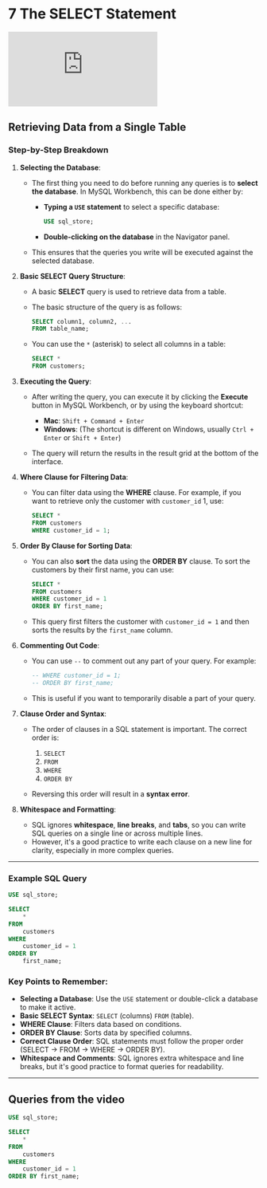 # 7 The SELECT Statement

<div class="video-wrapper">
  <iframe src="https://www.youtube.com/embed/TTDUCITpZVA?si=VpBrwCbEOjjcX7ZG"
          title="YouTube video player" 
          frameborder="0" 
          allow="accelerometer; autoplay; clipboard-write; encrypted-media; gyroscope; picture-in-picture; web-share" 
          allowfullscreen>
  </iframe>
</div>

## Retrieving Data from a Single Table

### **Step-by-Step Breakdown**

1. **Selecting the Database**:

   * The first thing you need to do before running any queries is to **select the database**. In MySQL Workbench, this can be done either by:

     * **Typing a `USE` statement** to select a specific database:

       ```sql
       USE sql_store;
       ```
     * **Double-clicking on the database** in the Navigator panel.
   * This ensures that the queries you write will be executed against the selected database.

2. **Basic SELECT Query Structure**:

   * A basic **SELECT** query is used to retrieve data from a table.
   * The basic structure of the query is as follows:

     ```sql
     SELECT column1, column2, ... 
     FROM table_name;
     ```
   * You can use the `*` (asterisk) to select all columns in a table:

     ```sql
     SELECT * 
     FROM customers;
     ```

3. **Executing the Query**:

   * After writing the query, you can execute it by clicking the **Execute** button in MySQL Workbench, or by using the keyboard shortcut:

     * **Mac**: `Shift + Command + Enter`
     * **Windows**: (The shortcut is different on Windows, usually `Ctrl + Enter` or `Shift + Enter`)
   * The query will return the results in the result grid at the bottom of the interface.

4. **Where Clause for Filtering Data**:

   * You can filter data using the **WHERE** clause. For example, if you want to retrieve only the customer with `customer_id` 1, use:

     ```sql
     SELECT * 
     FROM customers
     WHERE customer_id = 1;
     ```

5. **Order By Clause for Sorting Data**:

   * You can also **sort** the data using the **ORDER BY** clause. To sort the customers by their first name, you can use:

     ```sql
     SELECT * 
     FROM customers
     WHERE customer_id = 1
     ORDER BY first_name;
     ```
   * This query first filters the customer with `customer_id = 1` and then sorts the results by the `first_name` column.

6. **Commenting Out Code**:

   * You can use `--` to comment out any part of your query. For example:

     ```sql
     -- WHERE customer_id = 1;
     -- ORDER BY first_name;
     ```
   * This is useful if you want to temporarily disable a part of your query.

7. **Clause Order and Syntax**:

   * The order of clauses in a SQL statement is important. The correct order is:

     1. `SELECT`
     2. `FROM`
     3. `WHERE`
     4. `ORDER BY`
   * Reversing this order will result in a **syntax error**.

8. **Whitespace and Formatting**:

   * SQL ignores **whitespace**, **line breaks**, and **tabs**, so you can write SQL queries on a single line or across multiple lines.
   * However, it's a good practice to write each clause on a new line for clarity, especially in more complex queries.

---

### **Example SQL Query**

```sql
USE sql_store;

SELECT 
    * 
FROM 
    customers
WHERE 
    customer_id = 1
ORDER BY 
    first_name;
```

### **Key Points to Remember:**

* **Selecting a Database**: Use the `USE` statement or double-click a database to make it active.
* **Basic SELECT Syntax**: `SELECT` (columns) `FROM` (table).
* **WHERE Clause**: Filters data based on conditions.
* **ORDER BY Clause**: Sorts data by specified columns.
* **Correct Clause Order**: SQL statements must follow the proper order (SELECT → FROM → WHERE → ORDER BY).
* **Whitespace and Comments**: SQL ignores extra whitespace and line breaks, but it's good practice to format queries for readability.

---

## Queries from the video

```sql
USE sql_store;
```
```sql
SELECT 
    *
FROM
    customers
WHERE
    customer_id = 1
ORDER BY first_name;
```
